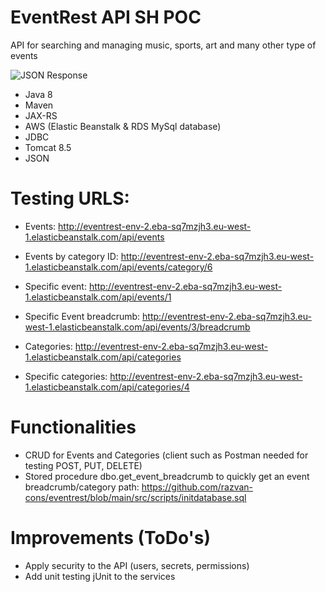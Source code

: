 # EventRest API SH POC
API for searching and managing music, sports, art and many other type of events

![JSON Response](https://image.prntscr.com/image/-H4DKe3rTHuwlFRD2qanqA.png)

- Java 8
- Maven
- JAX-RS
- AWS (Elastic Beanstalk & RDS MySql database)
- JDBC
- Tomcat 8.5
- JSON

 # Testing URLS:
 
 - Events: http://eventrest-env-2.eba-sq7mzjh3.eu-west-1.elasticbeanstalk.com/api/events
 - Events by category ID: http://eventrest-env-2.eba-sq7mzjh3.eu-west-1.elasticbeanstalk.com/api/events/category/6
 - Specific event: http://eventrest-env-2.eba-sq7mzjh3.eu-west-1.elasticbeanstalk.com/api/events/1
 - Specific Event breadcrumb: http://eventrest-env-2.eba-sq7mzjh3.eu-west-1.elasticbeanstalk.com/api/events/3/breadcrumb
 
 - Categories: http://eventrest-env-2.eba-sq7mzjh3.eu-west-1.elasticbeanstalk.com/api/categories
 - Specific categories: http://eventrest-env-2.eba-sq7mzjh3.eu-west-1.elasticbeanstalk.com/api/categories/4
 
 # Functionalities
 
 - CRUD for Events and Categories (client such as Postman needed for testing POST, PUT, DELETE)
 - Stored procedure dbo.get_event_breadcrumb to quickly get an event breadcrumb/category path: https://github.com/razvan-cons/eventrest/blob/main/src/scripts/initdatabase.sql
 
 # Improvements (ToDo's)
 
 - Apply security to the API (users, secrets, permissions)
 - Add unit testing jUnit to the services
